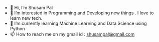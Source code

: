 - 👋 Hi, I’m Shusam Pal
- 👀 I’m interested in Programming and Developing new things . I love to learn new tech.
- 🌱 I’m currently learning Machine Learning and Data Science using Python
- 📫 How to reach me on my gmail id : shusampal@gmail.com

